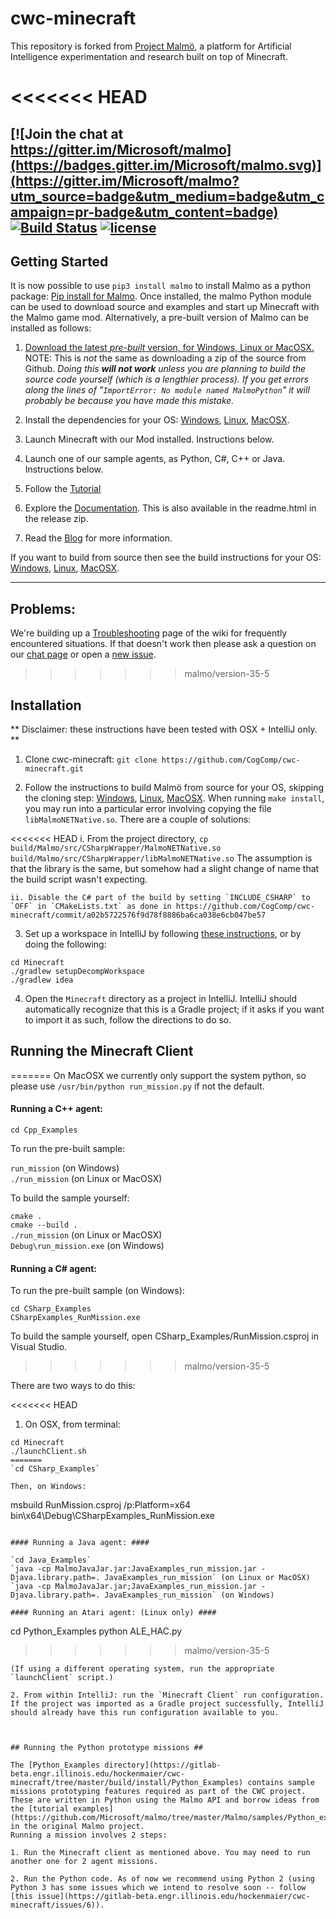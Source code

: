 # cwc-minecraft #

This repository is forked from [Project Malmö](https://github.com/Microsoft/malmo), a platform for Artificial Intelligence experimentation and research
built on top of Minecraft.

<<<<<<< HEAD
=======
[![Join the chat at https://gitter.im/Microsoft/malmo](https://badges.gitter.im/Microsoft/malmo.svg)](https://gitter.im/Microsoft/malmo?utm_source=badge&utm_medium=badge&utm_campaign=pr-badge&utm_content=badge) [![Build Status](https://travis-ci.org/Microsoft/malmo.svg?branch=master)](https://travis-ci.org/Microsoft/malmo) [![license](https://img.shields.io/github/license/mashape/apistatus.svg?maxAge=2592000)](https://github.com/Microsoft/malmo/blob/master/LICENSE.txt)
----
    
## Getting Started ##

It is now possible to use ```pip3 install malmo``` to install Malmo as a python package: [Pip install for Malmo](https://github.com/Microsoft/malmo/blob/package/scripts/python-wheel/README.md). Once installed, the malmo Python module can be used to download source and examples and start up Minecraft with the Malmo game mod. Alternatively, a pre-built version of Malmo can be installed as follows:

1. [Download the latest *pre-built* version, for Windows, Linux or MacOSX.](https://github.com/Microsoft/malmo/releases)   
      NOTE: This is _not_ the same as downloading a zip of the source from Github. _Doing this **will not work** unless you are planning to build the source code yourself (which is a lengthier process). If you get errors along the lines of "`ImportError: No module named MalmoPython`" it will probably be because you have made this mistake._

2. Install the dependencies for your OS: [Windows](doc/install_windows.md), [Linux](doc/install_linux.md), [MacOSX](doc/install_macosx.md).

3. Launch Minecraft with our Mod installed. Instructions below.

4. Launch one of our sample agents, as Python, C#, C++ or Java. Instructions below.

5. Follow the [Tutorial](https://github.com/Microsoft/malmo/blob/master/Malmo/samples/Python_examples/Tutorial.pdf) 

6. Explore the [Documentation](http://microsoft.github.io/malmo/). This is also available in the readme.html in the release zip.

7. Read the [Blog](http://microsoft.github.io/malmo/blog) for more information.

If you want to build from source then see the build instructions for your OS: [Windows](doc/build_windows.md), [Linux](doc/build_linux.md), [MacOSX](doc/build_macosx.md).

----

## Problems: ##

We're building up a [Troubleshooting](https://github.com/Microsoft/malmo/wiki/Troubleshooting) page of the wiki for frequently encountered situations. If that doesn't work then please ask a question on our [chat page](https://gitter.im/Microsoft/malmo) or open a [new issue](https://github.com/Microsoft/malmo/issues/new).
>>>>>>> malmo/version-35-5


## Installation ##

** Disclaimer: these instructions have been tested with OSX + IntelliJ only. **

1. Clone cwc-minecraft: ``` git clone https://github.com/CogComp/cwc-minecraft.git ```

2. Follow the instructions to build Malmö from source for your OS, skipping the cloning step: [Windows](doc/build_windows.md), [Linux](doc/build_linux.md), [MacOSX](doc/build_macosx.md). 
When running `make install`, you may run into a particular error involving copying the file `libMalmoNETNative.so`. There are a couple of solutions:

<<<<<<< HEAD
    i. From the project directory, ``` cp build/Malmo/src/CSharpWrapper/MalmoNETNative.so build/Malmo/src/CSharpWrapper/libMalmoNETNative.so ```
    The assumption is that the library is the same, but somehow had a slight change of name that the build script wasn't expecting.
    
    
    ii. Disable the C# part of the build by setting `INCLUDE_CSHARP` to `OFF` in `CMakeLists.txt` as done in https://github.com/CogComp/cwc-minecraft/commit/a02b5722576f9d78f8886ba6ca038e6cb047be57


3. Set up a workspace in IntelliJ by following [these instructions](https://bedrockminer.jimdo.com/modding-tutorials/set-up-minecraft-forge/set-up-fast-setup/), or by doing the following:
```
cd Minecraft
./gradlew setupDecompWorkspace
./gradlew idea
```

4. Open the ``` Minecraft ``` directory as a project in IntelliJ. IntelliJ should automatically recognize that this is a Gradle project; if it asks if you want to import it as such, follow the directions to do so.



## Running the Minecraft Client ##
=======
On MacOSX we currently only support the system python, so please use `/usr/bin/python run_mission.py` if not the default. 

#### Running a C++ agent: ####

`cd Cpp_Examples`

To run the pre-built sample:

`run_mission` (on Windows)  
`./run_mission` (on Linux or MacOSX)

To build the sample yourself:

`cmake .`  
`cmake --build .`  
`./run_mission` (on Linux or MacOSX)  
`Debug\run_mission.exe` (on Windows)

#### Running a C# agent: ####

To run the pre-built sample (on Windows):

`cd CSharp_Examples`  
`CSharpExamples_RunMission.exe`

To build the sample yourself, open CSharp_Examples/RunMission.csproj in Visual Studio.
>>>>>>> malmo/version-35-5

There are two ways to do this:

<<<<<<< HEAD
1. On OSX, from terminal:
``` 
cd Minecraft
./launchClient.sh
=======
`cd CSharp_Examples`

Then, on Windows:  
```
msbuild RunMission.csproj /p:Platform=x64
bin\x64\Debug\CSharpExamples_RunMission.exe
```

#### Running a Java agent: ####

`cd Java_Examples`  
`java -cp MalmoJavaJar.jar:JavaExamples_run_mission.jar -Djava.library.path=. JavaExamples_run_mission` (on Linux or MacOSX)  
`java -cp MalmoJavaJar.jar;JavaExamples_run_mission.jar -Djava.library.path=. JavaExamples_run_mission` (on Windows)

#### Running an Atari agent: (Linux only) ####

```
cd Python_Examples
python ALE_HAC.py
>>>>>>> malmo/version-35-5
```
(If using a different operating system, run the appropriate `launchClient` script.)

2. From within IntelliJ: run the `Minecraft Client` run configuration. If the project was imported as a Gradle project successfully, IntelliJ should already have this run configuration available to you.



## Running the Python prototype missions ##

The [Python_Examples directory](https://gitlab-beta.engr.illinois.edu/hockenmaier/cwc-minecraft/tree/master/build/install/Python_Examples) contains sample missions prototyping features required as part of the CWC project.
These are written in Python using the Malmo API and borrow ideas from the [tutorial examples](https://github.com/Microsoft/malmo/tree/master/Malmo/samples/Python_examples) in the original Malmo project.
Running a mission involves 2 steps: 

1. Run the Minecraft client as mentioned above. You may need to run another one for 2 agent missions.

2. Run the Python code. As of now we recommend using Python 2 (using Python 3 has some issues which we intend to resolve soon -- follow [this issue](https://gitlab-beta.engr.illinois.edu/hockenmaier/cwc-minecraft/issues/6)).

